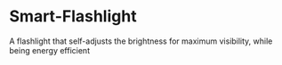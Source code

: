 # Smart-Flashlight
A flashlight that self-adjusts the brightness for maximum visibility, while being energy efficient
